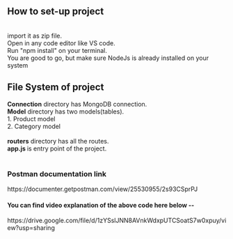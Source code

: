 <h2>How to set-up project</h2> <br>
import it as zip file. <br>
Open in any code editor like VS code. <br>
Run "npm install" on your terminal.<br />
You are good to go, but make sure NodeJs is already installed on your system <br>
<h2>File System of project </h2>
<b>Connection</b>  directory has MongoDB connection. <br>
<b>Model</b> directory has two models(tables). <br>
1. Product model <br>
2. Category model <br>
<br>
<b>routers</b> directory has all the routes. <br>
<b>app.js </b> is entry point of the project. <br>
<br>
<h3> Postman documentation link </h3>
https://documenter.getpostman.com/view/25530955/2s93CSprPJ <br>
<h4> You can find video explanation of the above code here below --</h4>
https://drive.google.com/file/d/1zYSslJNN8AVnkWdxpUTCSoatS7w0xpuy/view?usp=sharing
